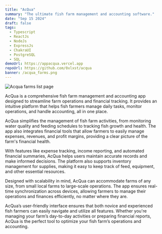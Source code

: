 ```yaml
---
title: "AcQua"
summary: "The ultimate fish farm management and accounting software."
date: "Sep 15 2024"
draft: false
tags:
  - Typescript
  - ReactJs
  - NodeJs
  - ExpressJs
  - ChakraUI
  - PostgreSQL
  - SQL
demoUrl: https://appacqua.vercel.app
repoUrl: https://github.com/0xlxst/acqua
banner: /acqua_farms.png
---
```


![Acqua farms list page](/acqua_farms.png)

AcQua is a comprehensive fish farm management and accounting app designed to streamline farm operations and financial tracking. It provides an intuitive platform that helps fish farmers manage daily tasks, monitor operations, and handle accounting, all in one place.

AcQua simplifies the management of fish farm activities, from monitoring water quality and feeding schedules to tracking fish growth and health. The app also integrates financial tools that allow farmers to easily manage expenses, revenues, and profit margins, providing a clear picture of the farm's financial health.

With features like expense tracking, income reporting, and automated financial summaries, AcQua helps users maintain accurate records and make informed decisions. The platform also supports inventory management for supplies, making it easy to keep track of feed, equipment, and other essential resources.

Designed with scalability in mind, AcQua can accommodate farms of any size, from small local farms to large-scale operations. The app ensures real-time synchronization across devices, allowing farmers to manage their operations and finances efficiently, no matter where they are.

AcQua’s user-friendly interface ensures that both novice and experienced fish farmers can easily navigate and utilize all features. Whether you're managing your farm’s day-to-day activities or preparing financial reports, AcQua is the perfect tool to optimize your fish farm’s operations and accounting.
